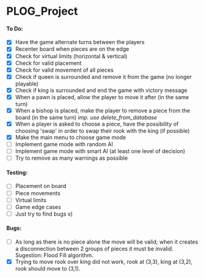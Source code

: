 # PLOG_Project

#### To Do:
 - [x] Have the game alternate turns between the players
 - [x] Recenter board when pieces are on the edge
 - [x] Check for virtual limits (horizontal & vertical)
 - [x] Check for valid placement
 - [x] Check for valid movement of all pieces
 - [x] Check if queen is surrounded and remove it from the game (no longer playable)
 - [x] Check if king is surrounded and end the game with victory message
 - [X] When a pawn is placed, allow the player to move it after (in the same turn)
 - [X] When a bishop is placed, make the player to remove a piece from the board (in the same turn) *imp. use delete_from_database*
 - [X] When a player is asked to choose a piece, have the possibility of choosing 'swap' in order to swap their rook with the king (if possible)
 - [X] Make the main menu to choose game mode
 - [ ] Implement game mode with random AI
 - [ ] Implement game mode with smart AI (at least one level of decision)
 - [ ] Try to remove as many warnings as possible

#### Testing:
 - [ ] Placement on board
 - [ ] Piece movements
 - [ ] Virtual limits
 - [ ] Game edge cases
 - [ ] Just try to find bugs x)

#### Bugs:
 - [ ] As long as there is no piece alone the move will be valid; when it creates a disconnection between 2 groups of pieces it must be invalid.
    Sugestion: Flood Fill algorithm.
 - [X] Trying to move rook over king did not work, rook at (3,3), king at (3,2), rook should move to (3,1).
